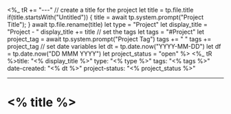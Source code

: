 <%_
tR += "---"
// create a title for the project
let title = tp.file.title
if(title.startsWith("Untitled")) {
title = await tp.system.prompt("Project Title");
}
await tp.file.rename(title)
let type = "Project"
let display_title = "Project - "
display_title += title
// set the tags
let tags = "#Project"
let project_tag = await tp.system.prompt("Project Tag")
tags += " "
tags += project_tag
// set date variables
let dt = tp.date.now("YYYY-MM-DD")
let df = tp.date.now("DD MMM YYYY")
let project_status = "open"
%>
<%_ tR %>title: "<% display_title %>"
type: "<% type %>"
tags: "<% tags %>"
date-created: "<% dt %>"
project-status: "<% project_status %>"

---

# <% title %>
